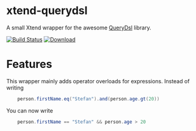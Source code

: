 xtend-querydsl
==============

A small Xtend wrapper for the awesome [QueryDsl](http://www.querydsl.com/) library. 

[![Build Status](https://travis-ci.org/oehme/xtend-querydsl.svg)](https://travis-ci.org/oehme/xtend-querydsl)
[ ![Download](https://api.bintray.com/packages/oehme/maven/xtend-querydsl/images/download.svg) ](https://bintray.com/oehme/maven/xtend-querydsl/_latestVersion)

Features
========

This wrapper mainly adds operator overloads for expressions. Instead of writing
```java
    person.firstName.eq("Stefan").and(person.age.gt(20))
```  
You can now write
```java
    person.firstName == "Stefan" && person.age > 20
```  